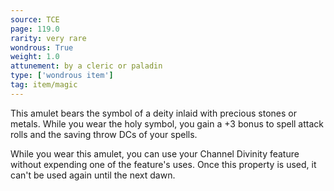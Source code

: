 ```yaml
---
source: TCE
page: 119.0
rarity: very rare
wondrous: True
weight: 1.0
attunement: by a cleric or paladin
type: ['wondrous item']
tag: item/magic
---
```


This amulet bears the symbol of a deity inlaid with precious stones or metals. While you wear the holy symbol, you gain a +3 bonus to spell attack rolls and the saving throw DCs of your spells.

While you wear this amulet, you can use your Channel Divinity feature without expending one of the feature's uses. Once this property is used, it can't be used again until the next dawn.


